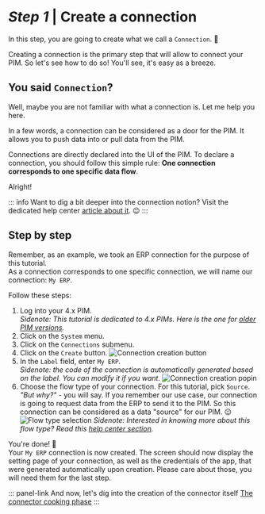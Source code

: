 # _Step 1_ | Create a connection

In this step, you are going to create what we call a `Connection`. :rocket:

Creating a connection is the primary step that will allow to connect your PIM. So let's see how to do so! You'll see, it's easy as a breeze.

## You said `Connection`?

Well, maybe you are not familiar with what a connection is. Let me help you here.

In a few words, a connection can be considered as a door for the PIM. It allows you to push data into or pull data from the PIM.

Connections are directly declared into the UI of the PIM. To declare a connection, you should follow this simple rule: **One connection corresponds to one specific data flow**.

Alright!

::: info
Want to dig a bit deeper into the connection notion? Visit the dedicated help center [article about it](https://help.akeneo.com/articles/what-is-a-connection.html). :wink:
:::

## Step by step

Remember, as an example, we took an ERP connection for the purpose of this tutorial.  
As a connection corresponds to one specific connection, we will name our connection: `My ERP`.

Follow these steps:
1. Log into your 4.x PIM.  
_Sidenote: This tutorial is dedicated to 4.x PIMs. Here is the one for [older PIM versions](/getting-started/connect-the-pim-old/welcome.html)._
1. Click on the `System` menu.
1. Click on the `Connections` submenu.
1. Click on the `Create` button.
![Connection creation button](/img/getting-started/connection-creation-button.png)
1. In the `Label` field, enter `My ERP`.  
_Sidenote: the code of the connection is automatically generated based on the label. You can modify it if you want._
![Connection creation popin](/img/getting-started/connection-creation-erp-popin.png)
1. Choose the flow type of your connection. For this tutorial, pick `Source`.  
_"But why?"_ - you will say. If you remember our use case, our connection is going to request data from the ERP to send it to the PIM. So this connection can be considered as a data "source" for our PIM. :wink:  
![Flow type selection](/img/getting-started/source-flow-type-selection.png)
_Sidenote: Interested in knowing more about this flow type? Read this [help center section](https://help.akeneo.com/articles/manage-your-connections.html#choose-your-flow-type)._

You're done! :tada:  
Your `My ERP` connection is now created. The screen should now display the setting page of your connection, as well as the credentials of the app, that were generated automatically upon creation. Please care about those, you will need them for the last step.

::: panel-link And now, let's dig into the creation of the connector itself [The connector cooking phase](/getting-started/connect-the-pim-4x/step-2.html)
:::
